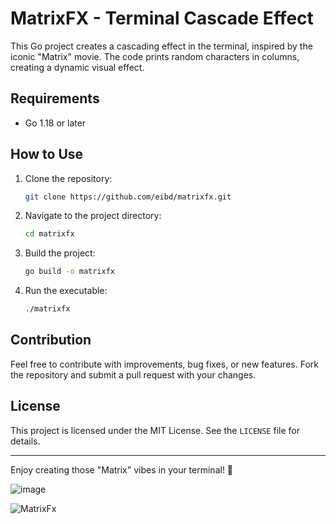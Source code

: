 # MatrixFX - Terminal Cascade Effect

This Go project creates a cascading effect in the terminal, inspired by the iconic "Matrix" movie. The code prints random characters in columns, creating a dynamic visual effect.

## Requirements

- Go 1.18 or later

## How to Use

1. Clone the repository:
    ```sh
    git clone https://github.com/eibd/matrixfx.git
    ```

2. Navigate to the project directory:
    ```sh
    cd matrixfx
    ```

3. Build the project:
    ```sh
    go build -o matrixfx
    ```

4. Run the executable:
    ```sh
    ./matrixfx
    ```

## Contribution

Feel free to contribute with improvements, bug fixes, or new features. Fork the repository and submit a pull request with your changes.

## License

This project is licensed under the MIT License. See the `LICENSE` file for details.

---

Enjoy creating those "Matrix" vibes in your terminal! 🚀

![image](https://github.com/user-attachments/assets/ed78b220-10c1-4d41-8a16-aa780a23a1f3)

![MatrixFx](https://github.com/user-attachments/assets/68bf259f-be88-416b-9002-563d34bc17dd)



